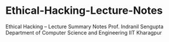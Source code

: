 # Ethical-Hacking-Lecture-Notes
Ethical Hacking – Lecture Summary Notes  Prof. Indranil Sengupta Department of Computer Science and Engineering IIT Kharagpur
